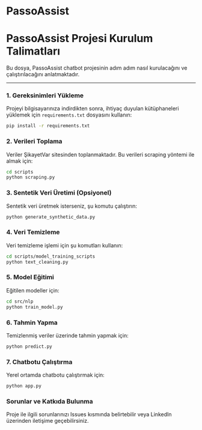 
# PassoAssist
# PassoAssist Projesi Kurulum Talimatları

Bu dosya, PassoAssist chatbot projesinin adım adım nasıl kurulacağını ve çalıştırılacağını anlatmaktadır.

---

### 1. Gereksinimleri Yükleme

Projeyi bilgisayarınıza indirdikten sonra, ihtiyaç duyulan kütüphaneleri yüklemek için `requirements.txt` dosyasını kullanın:

```bash
pip install -r requirements.txt
```

### 2. Verileri Toplama
Veriler ŞikayetVar sitesinden toplanmaktadır. Bu verileri scraping yöntemi ile almak için:

```bash
cd scripts
python scraping.py
```

### 3. Sentetik Veri Üretimi (Opsiyonel)
Sentetik veri üretmek isterseniz, şu komutu çalıştırın:

```bash
python generate_synthetic_data.py
```

### 4. Veri Temizleme
Veri temizleme işlemi için şu komutları kullanın:

```bash
cd scripts/model_training_scripts
python text_cleaning.py
```

### 5. Model Eğitimi
Eğitilen modeller için:

```bash
cd src/nlp
python train_model.py
```

### 6. Tahmin Yapma
Temizlenmiş veriler üzerinde tahmin yapmak için:

```bash
python predict.py
```

### 7. Chatbotu Çalıştırma
Yerel ortamda chatbotu çalıştırmak için:

```bash
python app.py
```

### Sorunlar ve Katkıda Bulunma
Proje ile ilgili sorunlarınızı Issues kısmında belirtebilir veya LinkedIn üzerinden iletişime geçebilirsiniz.







